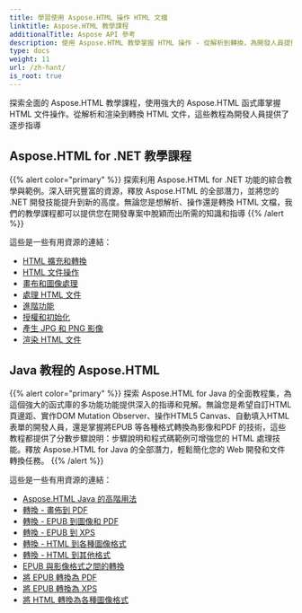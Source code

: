 ```yaml
---
title: 學習使用 Aspose.HTML 操作 HTML 文檔
linktitle: Aspose.HTML 教學課程
additionalTitle: Aspose API 參考
description: 使用 Aspose.HTML 教學掌握 HTML 操作 - 從解析到轉換，為開發人員提供逐步指導。
type: docs
weight: 11
url: /zh-hant/
is_root: true
---
```


探索全面的 Aspose.HTML 教學課程，使用強大的 Aspose.HTML 函式庫掌握 HTML 文件操作。從解析和渲染到轉換 HTML 文件，這些教程為開發人員提供了逐步指導

## Aspose.HTML for .NET 教學課程
{{% alert color="primary" %}}
探索利用 Aspose.HTML for .NET 功能的綜合教學與範例。深入研究豐富的資源，釋放 Aspose.HTML 的全部潛力，並將您的 .NET 開發技能提升到新的高度。無論您是想解析、操作還是轉換 HTML 文檔，我們的教學課程都可以提供您在開發專案中脫穎而出所需的知識和指導 
{{% /alert %}}

這些是一些有用資源的連結：
 
- [HTML 擴充和轉換](./net/html-extensions-and-conversions/)
- [HTML 文件操作](./net/html-document-manipulation/)
- [畫布和圖像處理](./net/canvas-and-image-manipulation/)
- [處理 HTML 文件](./net/working-with-html-documents/)
- [進階功能](./net/advanced-features/)
- [授權和初始化](./net/licensing-and-initialization/)
- [產生 JPG 和 PNG 影像](./net/generate-jpg-and-png-images/)
- [渲染 HTML 文件](./net/rendering-html-documents/)

## Java 教程的 Aspose.HTML
{{% alert color="primary" %}}
探索 Aspose.HTML for Java 的全面教程集，為這個強大的函式庫的多功能功能提供深入的指導和見解。無論您是希望自訂HTML 頁邊距、實作DOM Mutation Observer、操作HTML5 Canvas、自動填入HTML 表單的開發人員，還是掌握將EPUB 等各種格式轉換為影像和PDF 的技術，這些教程都提供了分數步驟說明：步驟說明和程式碼範例可增強您的 HTML 處理技能。釋放 Aspose.HTML for Java 的全部潛力，輕鬆簡化您的 Web 開發和文件轉換任務。 
{{% /alert %}}

這些是一些有用資源的連結：
 
- [Aspose.HTML Java 的高階用法](./java/advanced-usage/)
- [轉換 - 畫佈到 PDF](./java/conversion-canvas-to-pdf/)
- [轉換 - EPUB 到圖像和 PDF](./java/conversion-epub-to-image-and-pdf/)
- [轉換 - EPUB 到 XPS](./java/conversion-epub-to-xps/)
- [轉換 - HTML 到各種圖像格式](./java/conversion-html-to-various-image-formats/)
- [轉換 - HTML 到其他格式](./java/conversion-html-to-other-formats/)
- [EPUB 與影像格式之間的轉換](./java/converting-between-epub-and-image-formats/)
- [將 EPUB 轉換為 PDF](./java/converting-epub-to-pdf/)
- [將 EPUB 轉換為 XPS](./java/converting-epub-to-xps/)
- [將 HTML 轉換為各種圖像格式](./java/converting-html-to-various-image-formats/)